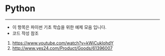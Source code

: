# Python
-------------------------------
* 이 항목은 파이썬 기초 학습을 위한 예제 모음 입니다.
* 코드 작성 참조
1. https://www.youtube.com/watch?v=kWiCuklohdY
2. http://www.yes24.com/Product/Goods/61396007
